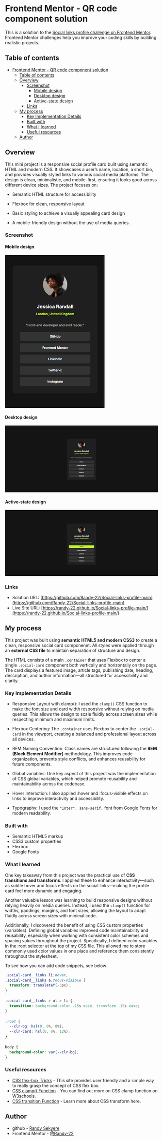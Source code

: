 # Frontend Mentor - QR code component solution

This is a solution to the [Social links profile challenge on Frontend Mentor](https://www.frontendmentor.io/challenges/social-links-profile-UG32l9m6dQ). Frontend Mentor challenges help you improve your coding skills by building realistic projects.

## Table of contents

- [Frontend Mentor - QR code component solution](#frontend-mentor---qr-code-component-solution)
  - [Table of contents](#table-of-contents)
  - [Overview](#overview)
    - [Screenshot](#screenshot)
      - [Mobile design](#mobile-design)
      - [Desktop design](#desktop-design)
      - [Active-state design](#active-state-design)
    - [Links](#links)
  - [My process](#my-process)
    - [Key Implementation Details](#key-implementation-details)
    - [Built with](#built-with)
    - [What I learned](#what-i-learned)
    - [Useful resources](#useful-resources)
  - [Author](#author)

## Overview

This mini project is a responsive social profile card built using semantic HTML and modern CSS. It showcases a user’s name, location, a short bio, and provides visually styled links to various social media platforms. The design is clean, minimalistic, and mobile-first, ensuring it looks good across different device sizes.
The project focuses on:

- Semantic HTML structure for accessibility

- Flexbox for clean, responsive layout

- Basic styling to achieve a visually appealing card design

- A mobile-friendly design without the use of media queries.

### Screenshot

#### Mobile design

![Mobile Design](design/mobile-design.png)

#### Desktop design

  ![Desktop Design](design/desktop-design.png)

#### Active-state design

![Active-state Design](design/active_state-design.png)

### Links

- Solution URL: [https://github.com/Randy-22/Social-links-profile-main](https://github.com/Randy-22/Social-links-profile-main)
- Live Site URL: [https://randy-22.github.io/Social-links-profile-main/](https://randy-22.github.io/Social-links-profile-main/)

## My process

This project was built using **semantic HTML5 and modern CSS3** to create a clean, responsive social card componenet. All styles were applied through an **external CSS file** to maintain separation of structure and design.

The HTML consists of a main `.container` that uses Flexbox to center a single `.social-card` component both vertically and horizontally on the page. The card displays a featured image, article tags, publishing date, heading, description, and author information—all structured for accessibility and clarity.

### Key Implementation Details

- Responsive Layout with clamp():
I used the `clamp()` CSS function to make the font size and card width responsive without relying on media queries. This allows the design to scale fluidly across screen sizes while respecting minimum and maximum limits.

- Flexbox Centering:
The `.container` uses Flexbox to center the `.social-card` in the viewport, creating a balanced and professional layout across all devices.

- BEM Naming Convention:
Class names are structured following the **BEM (Block Element Modifier)** methodology. This improves code organization, prevents style conflicts, and enhances reusability for future components.

- Global variables:
One key aspect of this project was the implementation of CSS global variables, which helped promote reusability and maintainability across the codebase.

- Hover Interaction:
 I also applied :hover and :focus-visible effects on links to improve interactivity and accessibility.

- Typography:
I used the  `"Inter", sans-serif;` font from Google Fonts for modern readability.

### Built with

- Semantic HTML5 markup
- CSS3 custom properties
- Flexbox
- Google Fonts

### What I learned

One key takeaway from this project was the practical use of **CSS transitions and transforms**. I applied these to enhance interactivity—such as subtle hover and focus effects on the social links—making the profile card feel more dynamic and engaging.

Another valuable lesson was learning to build responsive designs without relying heavily on media queries. Instead, I used the `clamp()` function for widths, paddings, margins, and font sizes, allowing the layout to adapt fluidly across screen sizes with minimal code.

Additionally, I discovered the benefit of using CSS custom properties (variables). Defining global variables improved code maintainability and reusability, especially when working with consistent color schemes and spacing values throughout the project.
Specifically, I defined color variables in the :root selector at the top of my CSS file. This allowed me to store commonly used color values in one place and reference them consistently throughout the stylesheet.

To see how you can add code snippets, see below:

```css
.social-card__links li:hover,
.social-card__links a:focus-visible {
  transform: translateY(-3px);
}

.social-card__links > ul > li {
  transition: background-color .15s ease, transform .15s ease;
}

:root {
  --clr-bg: hsl(0, 0%, 8%);
  --clr-card: hsl(0, 0%, 12%);
}

body {
  background-color: var(--clr-bg);
}
```

### Useful resources

- [CSS flex-box Tricks](https://css-tricks.com/snippets/css/a-guide-to-flexbox/) - This site provides user friendly and a simple way to really grasp the concept of CSS flex box.
- [CSS clamp() Function](https://www.w3schools.com/cssref/func_clamp.php) - You can find out more on CSS clamp function on W3schools.
- [CSS transition Function](https://www.w3schools.com/css/css3_transitions.asp) - Learn more about CSS transform here.

## Author

- github - [Randy Sekyere](https://github.com/Randy-22)
- Frontend Mentor - [@Randy-22](https://www.frontendmentor.io/profile/Randy-22)
